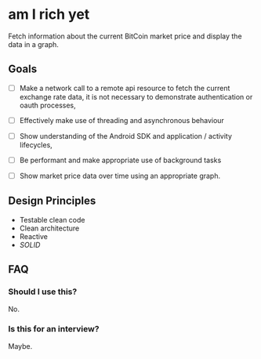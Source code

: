 am I rich yet
=============

Fetch information about the current BitCoin market price and display the data in a graph.

Goals
-----

- [ ] Make a network call to a remote api resource to fetch the current exchange rate data, it is not necessary to demonstrate authentication or oauth processes,

- [ ] Effectively make use of threading and asynchronous behaviour

- [ ] Show understanding of the Android SDK and application / activity lifecycles,

- [ ] Be performant and make appropriate use of background tasks

- [ ] Show market price data over time using an appropriate graph.

Design Principles
-----------------

- Testable clean code
- Clean architecture
- Reactive
- *SOLID*

FAQ
---

### Should I use this?

No.

### Is this for an interview?

Maybe.
